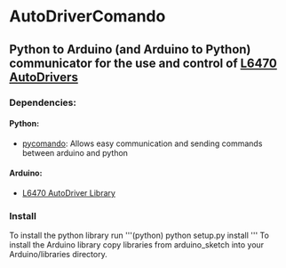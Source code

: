 # AutoDriverComando
## Python to Arduino (and Arduino to Python) communicator for the use and control of [L6470 AutoDrivers](https://www.sparkfun.com/products/11611)
### Dependencies:
#### Python:
- [pycomando](https://github.com/braingram/comando): Allows easy communication and sending commands between arduino and python

#### Arduino:
- [L6470 AutoDriver Library](https://github.com/braingram/L6470-AutoDriver)

### Install
To install the python library run
'''(python)
python setup.py install
'''
To install the Arduino library copy libraries from arduino_sketch into your Arduino/libraries directory.

